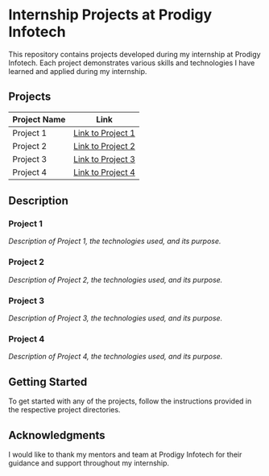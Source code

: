 # Internship Projects at Prodigy Infotech

This repository contains projects developed during my internship at Prodigy Infotech. Each project demonstrates various skills and technologies I have learned and applied during my internship.

## Projects

| Project Name       | Link                   |
|--------------------|------------------------|
| Project 1          | [Link to Project 1](#) |
| Project 2          | [Link to Project 2](#) |
| Project 3          | [Link to Project 3](#) |
| Project 4          | [Link to Project 4](#) |

## Description

### Project 1
*Description of Project 1, the technologies used, and its purpose.*

### Project 2
*Description of Project 2, the technologies used, and its purpose.*

### Project 3
*Description of Project 3, the technologies used, and its purpose.*

### Project 4
*Description of Project 4, the technologies used, and its purpose.*

## Getting Started

To get started with any of the projects, follow the instructions provided in the respective project directories.

## Acknowledgments

I would like to thank my mentors and team at Prodigy Infotech for their guidance and support throughout my internship.
